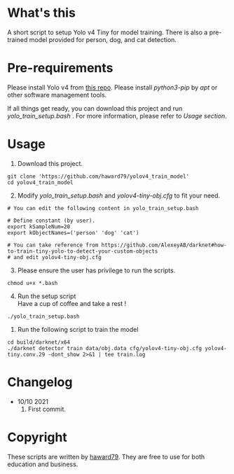 # What's this
A short script to setup Yolo v4 Tiny for model training. There is also a pre-trained model provided for person, dog, and cat detection.

# Pre-requirements
Please install Yolo v4 from [this repo](https://github.com/haward79/yolov4_installer).
Please install *python3-pip* by *apt* or other software management tools.

If all things get ready, you can download this project and run *yolo_train_setup.bash* .
For more information, please refer to *Usage section*.

# Usage
1. Download this project.

```
git clone 'https://github.com/haward79/yolov4_train_model'
cd yolov4_train_model
```

2. Modify *yolo_train_setup.bash* and *yolov4-tiny-obj.cfg* to fit your need.

```
# You can edit the following content in yolo_train_setup.bash

# Define constant (by user).
export kSampleNum=20
export kObjectNames=('person' 'dog' 'cat')
```

```
# You can take reference from https://github.com/AlexeyAB/darknet#how-to-train-tiny-yolo-to-detect-your-custom-objects
# and edit yolov4-tiny-obj.cfg
```

3. Please ensure the user has privilege to run the scripts.

```
chmod u+x *.bash
```

4. Run the setup script  
   Have a cup of coffee and take a rest !

```
./yolo_train_setup.bash
```

1. Run the following script to train the model

```
cd build/darknet/x64
./darknet detector train data/obj.data cfg/yolov4-tiny-obj.cfg yolov4-tiny.conv.29 -dont_show 2>&1 | tee train.log
```

# Changelog
- 10/10 2021
    1. First commit.

# Copyright
These scripts are written by [haward79](https://www.haward79.tw/).
They are free to use for both education and business.

